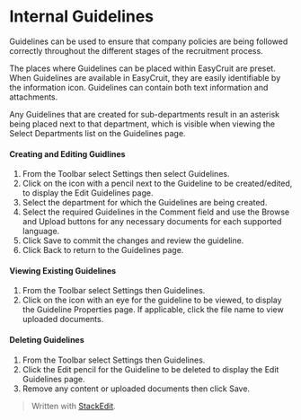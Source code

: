# Internal Guidelines

Guidelines can be used to ensure that company policies are being followed correctly throughout the different stages of the recruitment process.

The places where Guidelines can be placed within EasyCruit are preset. When Guidelines are available in EasyCruit, they are easily identifiable by the information icon. Guidelines can contain both text information and attachments.

Any Guidelines that are created for sub-departments result in an asterisk being placed next to that department, which is visible when viewing the  Select Departments  list on the  Guidelines  page.

#### Creating and Editing Guidlines

1.  From the  Toolbar  select  Settings  then select  Guidelines.
2.  Click on the icon with a pencil next to the Guideline to be created/edited, to display the  Edit Guidelines  page.
3.  Select the department for which the Guidelines are being created.
4.  Select the required Guidelines in the  Comment  field and use the  Browse  and  Upload  buttons for any necessary documents for each supported language.
5.  Click  Save  to commit the changes and review the guideline.
6.  Click  Back  to return to the  Guidelines  page.

#### Viewing Existing Guidelines

1.  From the  Toolbar  select  Settings  then  Guidelines.
2.  Click on the icon with an eye for the guideline to be viewed, to display the  Guideline Properties  page. If applicable, click the file name to view uploaded documents.

#### Deleting Guidelines

1.  From the  Toolbar  select  Settings  then  Guidelines.
2.  Click the  Edit  pencil for the Guideline to be deleted to display the  Edit Guidelines  page.
3.  Remove any content or uploaded documents then click  Save.


> Written with [StackEdit](https://stackedit.io/).
<!--stackedit_data:
eyJoaXN0b3J5IjpbMTkyMzY1ODc1N119
-->